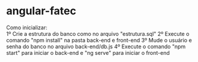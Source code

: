 # angular-fatec

Como inicializar:<br>
  1º Crie a estrutura do banco como no arquivo "estrutura.sql"
  2º Execute o comando "npm install" na pasta back-end e front-end
  3º Mude o usuário e senha do banco no arquivo back-end/db.js
  4º Execute o comando "npm start" para iniciar o back-end e "ng serve" para iniciar o front-end
